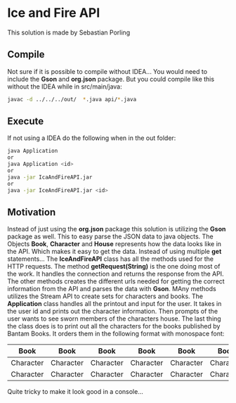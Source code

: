 # Ice and Fire API
This solution is made by Sebastian Porling

## Compile
Not sure if it is possible to compile without IDEA... You would need to include the **Gson** and **org.json** package. But you could compile like this without the IDEA while in src/main/java:
```bash
javac -d ../../../out/  *.java api/*.java
```
## Execute
If not using a IDEA do the following when in the out folder:
```bash
java Application
or
java Application <id>
or
java -jar IcaAndFireAPI.jar
or
java -jar IceAndFireAPI.jar <id>
```
## Motivation

Instead of just using the **org.json** package this solution is utilizing the **Gson** package as well. This to easy parse the JSON data to java objects. The Objects **Book**, **Character** and **House** represents how the data looks like in the API. Which makes it easy to get the data. Instead of using multiple **get** statements...
The **IceAndFireAPI** class has all the methods used for the HTTP requests. The method **getRequest(String)** is the one doing most of the work. It handles the connection and returns the response from the API. The other methods creates the different urls needed for getting the correct information from the API and parses the data with **Gson**. MAny methods utilizes the Stream API to create sets for characters and books.
The **Application** class handles all the printout and input for the user. It takes in the user id and prints out the character information. Then prompts of the user wants to see sworn members of the characters house. The last thing the class does is to print out all the characters for the books published by Bantam Books. It orders them in the following format with monospace font:

|Book|Book|Book|Book|Book|Book|
|----|----|----|----|----|----|
|Character|Character|Character|Character|Character|Character|
|Character|Character|Character|Character|Character|Character|

Quite tricky to make it look good in a console...

